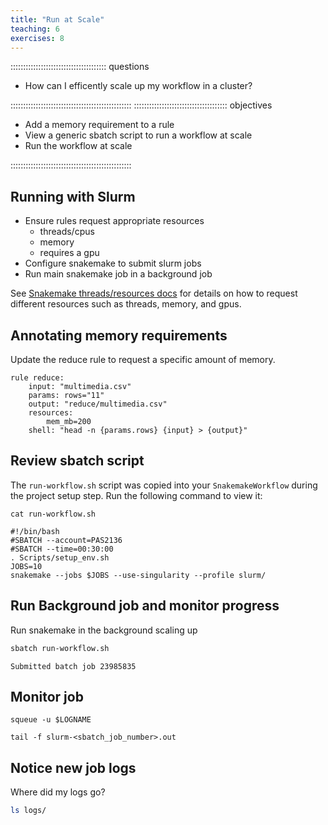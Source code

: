 ```yaml
---
title: "Run at Scale"
teaching: 6
exercises: 8
---
```


:::::::::::::::::::::::::::::::::::::: questions 

- How can I efficently scale up my workflow in a cluster?

::::::::::::::::::::::::::::::::::::::::::::::::
::::::::::::::::::::::::::::::::::::: objectives

- Add a memory requirement to a rule
- View a generic sbatch script to run a workflow at scale
- Run the workflow at scale

::::::::::::::::::::::::::::::::::::::::::::::::

## Running with Slurm
- Ensure rules request appropriate resources
  - threads/cpus
  - memory
  - requires a gpu
- Configure snakemake to submit slurm jobs
- Run main snakemake job in a background job

See [Snakemake threads/resources docs](https://snakemake.readthedocs.io/en/stable/snakefiles/rules.html#threads) for details on how to request different resources such as threads, memory, and gpus.

## Annotating memory requirements
Update the reduce rule to request a specific amount of memory.
```
rule reduce:
    input: "multimedia.csv"
    params: rows="11"
    output: "reduce/multimedia.csv"
    resources:
        mem_mb=200
    shell: "head -n {params.rows} {input} > {output}"
```

## Review sbatch script
The `run-workflow.sh` script was copied into your `SnakemakeWorkflow` during the project setup step.
Run the following command to view it:
```shell
cat run-workflow.sh
```

```output
#!/bin/bash
#SBATCH --account=PAS2136
#SBATCH --time=00:30:00
. Scripts/setup_env.sh
JOBS=10
snakemake --jobs $JOBS --use-singularity --profile slurm/
```

## Run Background job and monitor progress
Run snakemake in the background scaling up
```bash
sbatch run-workflow.sh
```
```output
Submitted batch job 23985835
```

## Monitor job
```
squeue -u $LOGNAME
```

```
tail -f slurm-<sbatch_job_number>.out
```

## Notice new job logs

Where did my logs go?
```bash
ls logs/
```
